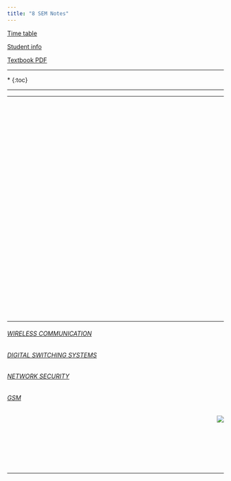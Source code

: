 ```yaml
---
title: "8 SEM Notes"
---
```



<a  target="_blank" href="https://drive.google.com/open?id=1X5b1rUD1nPRhUcc_tOIVOBVhli989A9n">Time table</a>

<a target="_blank"  href="https://drive.google.com/open?id=1xPRSTdwQz27_oip3VGEZAHOQgo-ueW5o">Student info</a>

<a target="_blank"  href="https://drive.google.com/open?id=1cN_feo1ke8FL7DkauFYq7DMkH2BdyFBI">Textbook PDF</a>

<hr>

<nav class="toc" markdown="1">
*   
{:toc}
</nav>

<hr>


<hr>

<br><br><br><br><br><br><br><br><br><br><br><br><br><br><br><br><br><br><br><br><br><br><br><br><br><br><br><br><br>


<hr>


###### <a  target="_blank" href="https://drive.google.com/open?id=0B9cqMjKT9M-dZkQzcWZUbjNIT2c">WIRELESS COMMUNICATION </a>

###### <a  target="_blank" href="https://drive.google.com/open?id=0B9cqMjKT9M-dalZIQnpsT25FaDQ">DIGITAL SWITCHING SYSTEMS </a>

######  <a  target="_blank" href="https://drive.google.com/open?id=0B9cqMjKT9M-dcG9VRUE2UkpscEE">NETWORK SECURITY </a>

######  <a  target="_blank" href="https://drive.google.com/folderview?id=0B9cqMjKT9M-dOG1udE9vWFc0ZjQ">GSM</a>

<a href="#" style="float: right;">
  <img src="https://ecernsit.github.io/assets/top.png"   style="float: right;"  style="width:42px;height:42px;border:0;">
</a><br><br><br><br><br><br><br>



<hr>

